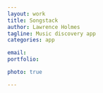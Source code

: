 ```yaml
---
layout: work
title: Songstack
author: Lawrence Holmes
tagline: Music discovery app
categories: app

email: 
portfolio: 

photo: true

---
```


